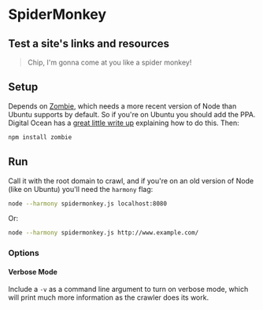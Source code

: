 # SpiderMonkey

## Test a site's links and resources

> Chip, I'm gonna come at you like a spider monkey!

## Setup

Depends on [Zombie](http://zombie.js.org/),
which needs a more recent version of Node than Ubuntu supports by default.
So if you're on Ubuntu you should add the PPA. Digital Ocean has a
[great little write up](https://www.digitalocean.com/community/tutorials/how-to-install-node-js-on-an-ubuntu-14-04-server)
explaining how to do this. Then:

```bash
npm install zombie
```

## Run

Call it with the root domain to crawl, and if you're on an old version of Node (like on Ubuntu)
you'll need the `harmony` flag:

```bash
node --harmony spidermonkey.js localhost:8080
```

Or:

```bash
node --harmony spidermonkey.js http://www.example.com/
```

### Options

#### Verbose Mode

Include a `-v` as a command line argument to turn on verbose mode,
which will print much more information as the crawler does its work.
